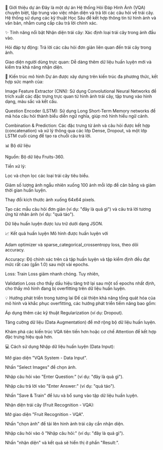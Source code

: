 🚀 Giới thiệu dự án
Đây là một dự án Hệ thống Hỏi Đáp Hình Ảnh (VQA) chuyên biệt, tập trung vào việc nhận diện và trả lời các câu hỏi về trái cây. Hệ thống sử dụng các kỹ thuật Học Sâu để kết hợp thông tin từ hình ảnh và văn bản, nhằm cung cấp câu trả lời chính xác.

✨ Tính năng nổi bật
Nhận diện trái cây: Xác định loại trái cây trong ảnh đầu vào.

Hỏi đáp tự động: Trả lời các câu hỏi đơn giản liên quan đến trái cây trong ảnh.

Giao diện người dùng trực quan: Dễ dàng thêm dữ liệu huấn luyện mới và kiểm tra khả năng nhận diện.

🧠 Kiến trúc mô hình
Dự án được xây dựng trên kiến trúc đa phương thức, kết hợp sức mạnh của:

Image Feature Extractor (CNN): Sử dụng Convolutional Neural Networks để trích xuất các đặc trưng trực quan từ hình ảnh trái cây, tập trung vào hình dạng, màu sắc và kết cấu.

Question Encoder (LSTM): Sử dụng Long Short-Term Memory networks để mã hóa câu hỏi thành biểu diễn ngữ nghĩa, giúp mô hình hiểu ngữ cảnh.

Combination & Prediction: Các đặc trưng từ ảnh và câu hỏi được kết hợp (concatenation) và xử lý thông qua các lớp Dense, Dropout, và một lớp LSTM cuối cùng để tạo ra chuỗi câu trả lời.

📊 Bộ dữ liệu

Nguồn: Bộ dữ liệu Fruits-360.

Tiền xử lý:

Lọc và chọn lọc các loại trái cây tiêu biểu.

Giảm số lượng ảnh ngẫu nhiên xuống 100 ảnh mỗi lớp để cân bằng và giảm thời gian huấn luyện.

Thay đổi kích thước ảnh xuống 64x64 pixels.

Tạo các mẫu câu hỏi đơn giản (ví dụ: "đây là quả gì") và câu trả lời tương ứng từ nhãn ảnh (ví dụ: "quả táo").

Dữ liệu huấn luyện được lưu trữ dưới dạng JSON.

📈 Kết quả huấn luyện
Mô hình được huấn luyện với 

Adam optimizer và sparse_categorical_crossentropy loss, theo dõi accuracy.


Accuracy: Độ chính xác trên cả tập huấn luyện và tập kiểm định đều đạt mức rất cao (gần 1.0) sau một vài epochs.


Loss: Train Loss giảm nhanh chóng. Tuy nhiên, 

Validation Loss cho thấy dấu hiệu tăng trở lại sau một số epochs nhất định, cho thấy mô hình đang bị overfitting trên dữ liệu huấn luyện.


💡 Hướng phát triển trong tương lai
Để cải thiện khả năng tổng quát hóa của mô hình và khắc phục overfitting, các hướng phát triển tiềm năng bao gồm:

Áp dụng thêm các kỹ thuật Regularization (ví dụ: Dropout).

Tăng cường dữ liệu (Data Augmentation) để mở rộng bộ dữ liệu huấn luyện.

Khám phá các kiến trúc VQA tiên tiến hơn hoặc cơ chế Attention để kết hợp đặc trưng hiệu quả hơn.

💻 Cách sử dụng
Nhập dữ liệu huấn luyện (Data Input):

Mở giao diện "VQA System - Data Input".

Nhấn "Select Images" để chọn ảnh.

Nhập câu hỏi vào "Enter Question:" (ví dụ: "đây là quả gì").

Nhập câu trả lời vào "Enter Answer:" (ví dụ: "quả táo").

Nhấn "Save & Train" để lưu và bổ sung vào tập dữ liệu huấn luyện.

Nhận diện trái cây (Fruit Recognition - VQA):

Mở giao diện "Fruit Recognition - VQA".

Nhấn "chọn ảnh" để tải lên hình ảnh trái cây cần nhận diện.

Nhập câu hỏi vào ô "Nhập câu hỏi:" (ví dụ: "đây là quả gì").

Nhấn "nhận diện" và kết quả sẽ hiển thị ở phần "Result:".

